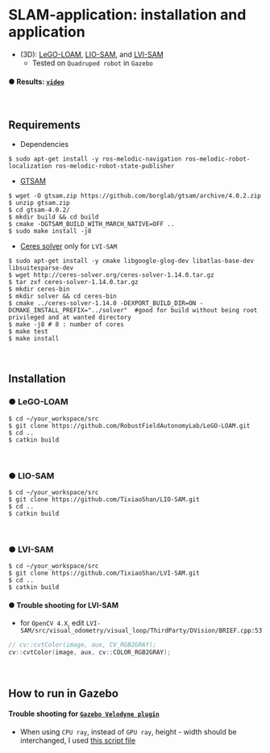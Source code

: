 # SLAM-application: installation and application
+ (3D): [LeGO-LOAM](https://github.com/RobustFieldAutonomyLab/LeGO-LOAM), [LIO-SAM](https://github.com/TixiaoShan/LIO-SAM), and [LVI-SAM](https://github.com/TixiaoShan/LVI-SAM)
  + Tested on `Quadruped robot` in `Gazebo`
#### ● Results: [`video`]()

<br>

## Requirements
+ Dependencies
~~~
$ sudo apt-get install -y ros-melodic-navigation ros-melodic-robot-localization ros-melodic-robot-state-publisher
~~~

+ [GTSAM](https://github.com/borglab/gtsam/releases)
~~~
$ wget -O gtsam.zip https://github.com/borglab/gtsam/archive/4.0.2.zip
$ unzip gtsam.zip
$ cd gtsam-4.0.2/
$ mkdir build && cd build
$ cmake -DGTSAM_BUILD_WITH_MARCH_NATIVE=OFF ..
$ sudo make install -j8
~~~

+ [Ceres solver](http://ceres-solver.org) only for `LVI-SAM`
~~~
$ sudo apt-get install -y cmake libgoogle-glog-dev libatlas-base-dev libsuitesparse-dev
$ wget http://ceres-solver.org/ceres-solver-1.14.0.tar.gz
$ tar zxf ceres-solver-1.14.0.tar.gz
$ mkdir ceres-bin
$ mkdir solver && cd ceres-bin
$ cmake ../ceres-solver-1.14.0 -DEXPORT_BUILD_DIR=ON -DCMAKE_INSTALL_PREFIX="../solver"  #good for build without being root privileged and at wanted directory
$ make -j8 # 8 : number of cores
$ make test
$ make install
~~~

<br>

## Installation
### ● LeGO-LOAM
~~~
$ cd ~/your_workspace/src
$ git clone https://github.com/RobustFieldAutonomyLab/LeGO-LOAM.git
$ cd ..
$ catkin build
~~~

<br>

### ● LIO-SAM
~~~
$ cd ~/your_workspace/src
$ git clone https://github.com/TixiaoShan/LIO-SAM.git
$ cd ..
$ catkin build
~~~

<br>

### ● LVI-SAM
~~~
$ cd ~/your_workspace/src
$ git clone https://github.com/TixiaoShan/LVI-SAM.git
$ cd ..
$ catkin build
~~~
#### ● Trouble shooting for LVI-SAM
+ for `OpenCV 4.X`, edit `LVI-SAM/src/visual_odometry/visual_loop/ThirdParty/DVision/BRIEF.cpp:53`
~~~cpp
// cv::cvtColor(image, aux, CV_RGB2GRAY);
cv::cvtColor(image, aux, cv::COLOR_RGB2GRAY);
~~~

<br>

## How to run in Gazebo

#### Trouble shooting for [`Gazebo Velodyne plugin`](https://bitbucket.org/DataspeedInc/velodyne_simulator/src/master/)
+ When using `CPU ray`, instead of `GPU ray`, height - width should be interchanged, I used [this script file](https://github.com/engcang/SLAM-application/blob/main/lidar_repair.py)
